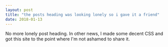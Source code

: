 ```yaml
---
layout: post
title: "the posts heading was looking lonely so i gave it a friend"
date: 2018-01-13
---
```


No more lonely post heading. In other news, I made some decent CSS and got this site to the point where I'm not ashamed to share it.